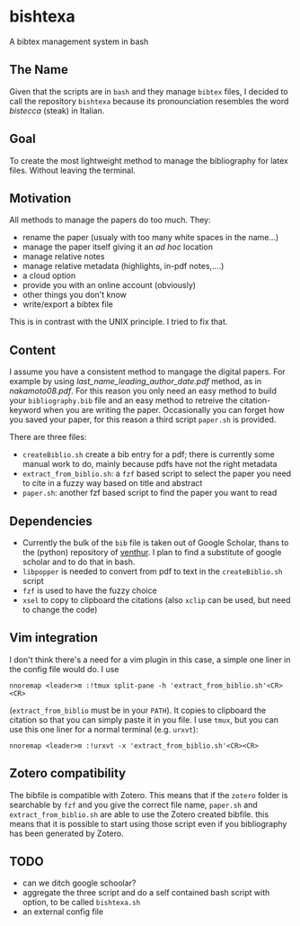 # bishtexa
A bibtex management system in bash

## The Name
Given that the scripts are in `bash` and they manage `bibtex` files, I decided to call the repository `bishtexa` because its pronounciation resembles the word *bistecca* (steak) in Italian.

## Goal
To create the most lightweight method to manage the bibliography for latex files. Without leaving the terminal.

## Motivation
All methods to manage the papers do too much. They:
- rename the paper (usualy with too many white spaces in the name...)
- manage the paper itself giving it an *ad hoc* location
- manage relative notes
- manage relative metadata (highlights, in-pdf notes,....)
- a cloud option
- provide you with an online account (obviously)
- other things you don't know
- write/export a bibtex file

This is in contrast with the UNIX principle. I tried to fix that.

## Content
I assume you have a consistent method to mangage the digital papers. For example by using *last_name_leading_author_date.pdf* method, as in *nakamoto08.pdf*. For this reason you only need an easy method to build your `bibliography.bib` file and an easy method to retreive the citation-keyword when you are writing the paper. Occasionally you can forget how you saved your paper, for this reason a third script `paper.sh` is provided.

There are three files:
- `createBiblio.sh` create a bib entry for a pdf; there is currently some manual work to do, mainly because pdfs have not the right metadata
- `extract_from_biblio.sh`: a `fzf` based script to select the paper you need to cite in a fuzzy way based on title and abstract
- `paper.sh`: another fzf based script to find the paper you want to read

## Dependencies

- Currently the bulk of the `bib` file is taken out of Google Scholar, thans to the (python) repository of [venthur](https://github.com/venthur/gscholar). I plan to find a substitute of google scholar and to do that in bash.
- `libpopper` is needed to convert from pdf to text in the `createBiblio.sh` script
- `fzf` is used to have the fuzzy choice
- `xsel` to copy to clipboard the citations (also `xclip` can be used, but need to change the code)

## Vim integration
I don't think there's a need for a vim plugin in this case, a simple one liner in the config file would do. I use

```
nnoremap <leader>m :!tmux split-pane -h 'extract_from_biblio.sh'<CR><CR>
```

(`extract_from_biblio` must be in your `PATH`). It copies to clipboard the citation so that you can simply paste it in you file. I use `tmux`, but you can use this one liner for a normal terminal (e.g. `urxvt`):

```
nnoremap <leader>m :!urxvt -x 'extract_from_biblio.sh'<CR><CR>
```

## Zotero compatibility
The bibfile is compatible with Zotero. This means that if the `zotero` folder is searchable by `fzf` and you give the correct file name, `paper.sh` and `extract_from_biblio.sh` are able to use the Zotero created bibfile. this means that it is possible to start using those script even if you bibliography has been generated by Zotero.
## TODO
- can we ditch google schoolar?
- aggregate the three script and do a self contained bash script with option, to be called `bishtexa.sh`
- an external config file

